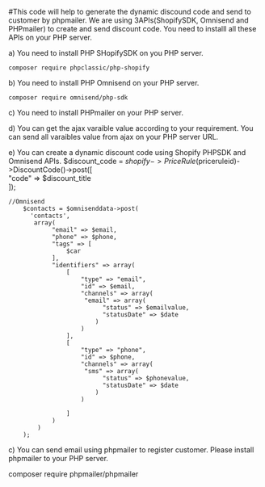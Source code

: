 #This code will help to generate the dynamic discound code and send to customer by phpmailer. We are using 3APIs(ShopifySDK, Omnisend and PHPmailer) to create and send discount code. You need to installl all these APIs on your PHP server.

a) You need to install PHP SHopifySDK on you PHP server.

	composer require phpclassic/php-shopify

b) You need to install PHP Omnisend on your PHP server.
	
	composer require omnisend/php-sdk

c) You need to install PHPmailer on your PHP server.	

d) You can get the ajax varaible value according to your requirement. You can send all varaibles value from ajax on your PHP server URL.

e) You can create a dynamic discount code using Shopify PHPSDK and Omnisend APIs.
		$discount_code = $shopify->PriceRule($priceruleid)->DiscountCode()->post([      
		"code" => $discount_title   
		]);

	//Omnisend 
		$contacts = $omnisenddata->post(
		  'contacts',
		   array(        
		        "email" => $email,   
		        "phone" => $phone,
		        "tags" => [
		            $car  
		        ],
		        "identifiers" => array(
		            [  
		                "type" => "email",
		                "id" => $email,
		                "channels" => array(
		                 "email" => array(
		                      "status" => $emailvalue,
		                      "statusDate" => $date
		                    )
		                )                         
		            ],
		            [  
		                "type" => "phone",
		                "id" => $phone,
		                "channels" => array(
		                 "sms" => array(
		                      "status" => $phonevalue,
		                      "statusDate" => $date
		                    )
		                )
		            
		            ]
		        )                      
		    )
		);

c) You can send email using phpmailer to register customer. Please install phpmailer to your PHP server.

composer require phpmailer/phpmailer
